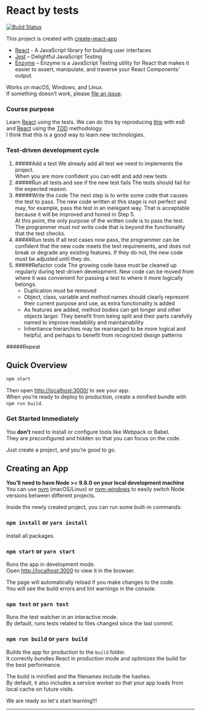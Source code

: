 # React by tests

[![Build Status](https://api.travis-ci.org/sSala/react-by-tests.svg?branch=master)](https://travis-ci.org/sSala/react-by-tests)

This project is created with [create-react-app](https://github.com/facebook/create-react-app)

* [React] - A JavaScript library for building user interfaces
* [Jest] – Delightful JavaScript Testing
* [Enzyme] – Enzyme is a JavaScript Testing utility for React that makes it easier to assert, manipulate, and traverse your React Components' output.

Works on macOS, Windows, and Linux.<br>
If something doesn’t work, please [file an issue](https://github.com/sSala/react-by-tests/issues/new).

### Course purpose

Learn [React] using the tests.
We can do this by reproducing [this](https://marcomontalbano.github.io/an-introduction-to-frontend-for-beginners/) with es6 and [React] using the [TDD] methodology.<br>
I think that this is a good way to learn new technologies.

### Test-driven development cycle

1. #####Add a test
    We already add all test we need to implements the project.<br>
    When you are more confident you can edit and add new tests
2. #####Run all tests and see if the new test fails
    The tests should fail for the expected reason.
3. #####Write the code
    The next step is to write some code that causes the test to pass. The new code written at this stage is not perfect and may, for example, pass the test in an inelegant way. That is acceptable because it will be improved and honed in Step 5.<br>
    At this point, the only purpose of the written code is to pass the test. The programmer must not write code that is beyond the functionality that the test checks.
4. #####Run tests
    If all test cases now pass, the programmer can be confident that the new code meets the test requirements, and does not break or degrade any existing features. If they do not, the new code must be adjusted until they do.
5. #####Refactor code
    The growing code base must be cleaned up regularly during test-driven development. New code can be moved from where it was convenient for passing a test to where it more logically belongs.
    * Duplication must be removed
    * Object, class, variable and method names should clearly represent their current purpose and use, as extra functionality is added
    * As features are added, method bodies can get longer and other objects larger. They benefit from being split and their parts carefully named to improve readability and maintainability
    * Inheritance hierarchies may be rearranged to be more logical and helpful, and perhaps to benefit from recognized design patterns

#####Repeat

## Quick Overview

```sh
npm start
```

Then open [http://localhost:3000/](http://localhost:3000/) to see your app.<br>
When you’re ready to deploy to production, create a minified bundle with `npm run build`.


### Get Started Immediately

You **don’t** need to install or configure tools like Webpack or Babel.<br>
They are preconfigured and hidden so that you can focus on the code.

Just create a project, and you’re good to go.

## Creating an App

**You’ll need to have Node >= 9.8.0 on your local development machine** You can use [nvm] (macOS/Linux) or [nvm-windows] to easily switch Node versions between different projects.

Inside the newly created project, you can run some built-in commands:

### `npm install` or `yarn install`

Install all packages.

### `npm start` or `yarn start`

Runs the app in development mode.<br>
Open [http://localhost:3000](http://localhost:3000) to view it in the browser.

The page will automatically reload if you make changes to the code.<br>
You will see the build errors and lint warnings in the console.

### `npm test` or `yarn test`

Runs the test watcher in an interactive mode.<br>
By default, runs tests related to files changed since the last commit.

### `npm run build` or `yarn build`

Builds the app for production to the `build` folder.<br>
It correctly bundles React in production mode and optimizes the build for the best performance.

The build is minified and the filenames include the hashes.<br>
By default, it also includes a service worker so that your app loads from local cache on future visits.

We are ready so let's start learning!!!

-------------------------------
[React]: https://reactjs.org/
[TDD]: https://en.wikipedia.org/wiki/Test-driven_development
[Jest]: https://facebook.github.io/jest/
[Enzyme]: http://airbnb.io/enzyme/
[nvm]: https://github.com/creationix/nvm#installation
[nvm-windows]: https://github.com/coreybutler/nvm-windows#node-version-manager-nvm-for-windows
